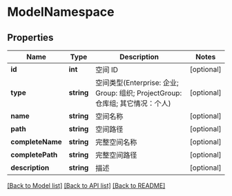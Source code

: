 # ModelNamespace

## Properties
Name | Type | Description | Notes
------------ | ------------- | ------------- | -------------
**id** | **int** | 空间 ID | [optional] 
**type** | **string** | 空间类型(Enterprise: 企业; Group: 组织; ProjectGroup: 仓库组; 其它情况：个人) | [optional] 
**name** | **string** | 空间名称 | [optional] 
**path** | **string** | 空间路径 | [optional] 
**completeName** | **string** | 完整空间名称 | [optional] 
**completePath** | **string** | 完整空间路径 | [optional] 
**description** | **string** | 描述 | [optional] 

[[Back to Model list]](../../README.md#documentation-for-models) [[Back to API list]](../../README.md#documentation-for-api-endpoints) [[Back to README]](../../README.md)


